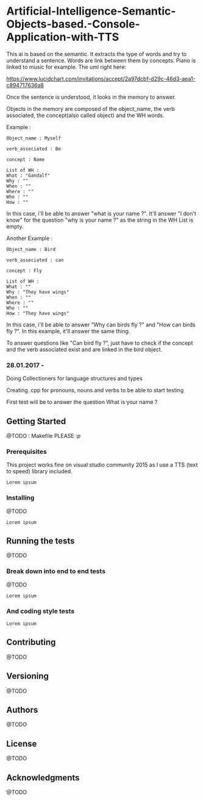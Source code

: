 # Artificial-Intelligence-Semantic-Objects-based.-Console-Application-with-TTS

This ai is based on the semantic. It extracts the type of words and try to understand a sentence. Words are link between them by concepts. Piano is linked to music for example.
The uml right here: 

https://www.lucidchart.com/invitations/accept/2a97dcbf-d29c-46d3-aea1-c894717636a8

Once the sentence is understood, it looks in the memory to answer. 

Objects in the memory are composed of the object_name, the verb associated, the concept(also called object) and the WH words.

Example :
```
Object_name : Myself

verb_associated : Be

concept : Name

List of WH :
What : "Gandalf"
Why : ""
When : ""
Where : ""
Who : ""
How : ""
```

In this case, i'll be able to answer "what is your name ?". It'll answer "I don't know" for the question "why is your name ?" as the string in the WH List is empty.


Another Example :
```
Object_name : Bird

verb_associated : can

concept : Fly

List of WH :
What : ""
Why : "They have wings"
When : ""
Where : ""
Who : ""
How : "They have wings"
```

In this case, i'll be able to answer "Why can birds fly ?" and "How can birds fly ?". In this example, it'll answer the same thing.

To answer questions like "Can bird fly ?", just have to check if the concept and the verb associated exist and are linked in the bird object.


### 28.01.2017 -

Doing Collectioners for language structures and types 

Creating .cpp for pronouns, nouns and verbs to be able to start testing

First test will be to answer the question What is your name ?



## Getting Started

@TODO : Makefile PLEASE :p

### Prerequisites

This project works fine on visual studio community 2015 as I use a TTS (text to speed) library included.

```
Lorem ipsum
```

### Installing

@TODO

```
Lorem ipsum
```


## Running the tests

@TODO

### Break down into end to end tests

@TODO

```
Lorem ipsum
```

### And coding style tests



```
Lorem ipsum
```


## Contributing

@TODO

## Versioning

@TODO

## Authors

@TODO

## License

@TODO

## Acknowledgments

@TODO

